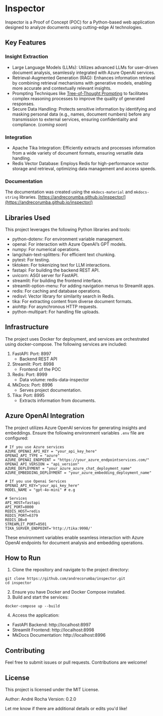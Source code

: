 # Inspector

Inspector is a Proof of Concept (POC) for a Python-based web application designed to analyze documents using cutting-edge AI technologies.

## Key Features

### Insight Extraction

- Large Language Models (LLMs): Utilizes advanced LLMs for user-driven document analysis, seamlessly integrated with Azure OpenAI services.
- Retrieval-Augmented Generation (RAG): Enhances information retrieval by combining retrieval mechanisms with generative models, enabling more accurate and contextually relevant insights.
- Prompting Techniques like [Tree-of-Thought Prompting](https://arxiv.org/pdf/2305.10601) to facilitates complex reasoning processes to improve the quality of generated responses.
- Secure Data Handling: Protects sensitive information by identifying and masking personal data (e.g., names, document numbers) before any transmission to external services, ensuring confidentiality and compliance. (*coming soon*)

### Integration

- Apache Tika Integration: Efficiently extracts and processes information from a wide variety of document formats, ensuring versatile data handling.
- Redis Vector Database: Employs Redis for high-performance vector storage and retrieval, optimizing data management and access speeds.


### Documentation

The documentation was created using the `mkdocs-material` and `mkdocs-string` libraries. [https://andrecorumba.github.io/inspector/](https://andrecorumba.github.io/inspector/)


## Libraries Used

This project leverages the following Python libraries and tools:
- python-dotenv: For environment variable management.
- openai: For interaction with Azure OpenAI’s GPT models.
- numpy: For numerical operations.
- langchain-text-splitters: For efficient text chunking.
- pytest: For testing.
- tiktoken: For tokenizing text for LLM interactions.
- fastapi: For building the backend REST API.
- uvicorn: ASGI server for FastAPI.
- streamlit: For building the frontend interface.
- streamlit-option-menu: For adding navigation menus to Streamlit apps.
- redis: For caching and database operations.
- redisvl: Vector library for similarity search in Redis.
- tika: For extracting content from diverse document formats.
- aiohttp: For asynchronous HTTP requests.
- python-multipart: For handling file uploads.

## Infrastructure

The project uses Docker for deployment, and services are orchestrated using docker-compose. The following services are included:
1. FastAPI: Port: 8997
    - Backend REST API
2. Streamlit: Port: 8998
    - Frontend of the POC
3. Redis: Port: 8999
    - Data volume: redis-data-inspector
4. MkDocs: Port: 8996
    - Serves project documentation.
5. Tika: Port: 8995
    - Extracts information from documents.

## Azure OpenAI Integration

The project utilizes Azure OpenAI services for generating insights and embeddings. Ensure the following environment variables `.env` file are configured:

```env
# If you use Azure services
AZURE_OPENAI_API_KEY = "your_api_key_here"
OPENAI_API_TYPE = "azure"
AZURE_OPENAI_ENDPOINT = "https://your_azure_endpointservices.com/"
OPENAI_API_VERSION = "api_version"
AZURE_DEPLOYMENT = "your_azure_azure_chat_deployment_name"
AZURE_EMBEDDING_DEPLOYMENT = "your_azure_embedding_deployment_name"

# If you use Openai Services
OPENAI_API_KEY="your_api_key_here"
MODEL_NAME = "gpt-4o-mini" # e.g

# Services
API_HOST=fastapi
API_PORT=8000
REDIS_HOST=redis
REDIS_PORT=6379
REDIS_DB=0
STREAMLIT_PORT=8501
TIKA_SERVER_ENDPOINT='http://tika:9998/'
```

These environment variables enable seamless interaction with Azure OpenAI endpoints for document analysis and embedding operations.

## How to Run

1. Clone the repository and navigate to the project directory:

```
git clone https://github.com/andrecorumba/inspector.git
cd inspector
```

2. Ensure you have Docker and Docker Compose installed.
3. Build and start the services:

```
docker-compose up --build
```

4. Access the application:
- FastAPI Backend: http://localhost:8997
- Streamlit Frontend: http://localhost:8998
- MkDocs Documentation: http://localhost:8996

## Contributing

Feel free to submit issues or pull requests. Contributions are welcome!

## License

This project is licensed under the MIT License.

Author: André Rocha
Version: 0.2.0

Let me know if there are additional details or edits you'd like!